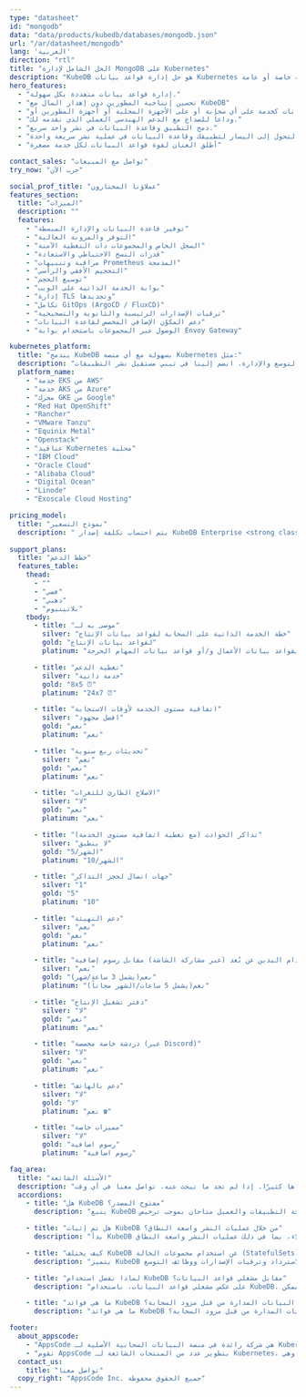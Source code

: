 ```yaml
---
type: "datasheet"
id: "mongodb"
data: "data/products/kubedb/databases/mongodb.json"
url: "/ar/datasheet/mongodb"
lang: 'العربية'
direction: "rtl"
title: "الحل الشامل لإدارة MongoDB على Kubernetes"
description: "KubeDB هو حل إدارة قواعد بيانات Kubernetes الأصلي الذي يبسّط مهام قواعد البيانات الروتينية مثل التزويد والمراقبة والترقية والترقي واصلاح الثغرات والتوسيع وتوسيع الحجم والنسخ الاحتياطي والاسترداد واكتشاف الأعطال وإصلاحها لمختلف قواعد البيانات الشائعة على أي سحابة خاصة أو عامة."
hero_features:
  - "إدارة قواعد بيانات متعددة بكل سهولة."
  - "تحسين إنتاجية المطورين دون إهدار المال مع KubeDB"
  - "تشغيل قاعدة البيانات كخدمة على أي سحابة أو على الأجهزة المحلية أو أجهزة المطورين أو CI/CD."
  - "وداعاً للصداع مع الدعم الهندسي العملي الذي نقدمه لك."
  - "دمج التطبيق وقاعدة البيانات في نشر واحد سريع."
  - "التحول إلى اليسار لتطبيقك وقاعدة البيانات في عملية نشر سريعة واحدة."
  - "أطلق العنان لقوة قواعد البيانات لكل خدمة مصغرة"

contact_sales: "تواصل مع المبيعات"
try_now: "جرب الآن"

social_prof_title: "عملاؤنا المختارون"
features_section:
  title: "الميزات"
  description: ""
  features:
    - "توفير قاعدة البيانات والإدارة المبسطة"
    - "التوفر والمرونة العالية"
    - "السجل الخاص والمجموعات ذات التغطية الآمنة"
    - "قدرات النسخ الاحتياطي والاستعادة"
    - "مراقبة وتنبيهات Prometheus المدمجة"
    - "التحجيم الأفقي والرأسي"
    - "توسيع الحجم"
    - "بوابة الخدمة الذاتية على الويب"
    - "إدارة TLS وتجديدها"
    - "تكامل GitOps (ArgoCD / FluxCD)"
    - "ترقيات الإصدارات الرئيسية والثانوية والتصحيحية"
    - "دعم المكوّن الإضافي المخصص لقاعدة البيانات"
    - "الوصول عبر المجموعات باستخدام بوابة Envoy Gateway"

kubernetes_platform:
  title: "يندمج KubeDB بسهولة مع أي منصة Kubernetes مثل:"
  description: "اختر منصتك المفضلة واستمتع بالنشر والتوسع والإدارة. انضم إلينا في تبني مستقبل نشر التطبيقات."
  platform_name:
    - "خدمة EKS من AWS"
    - "خدمة AKS من Azure"
    - "محرك GKE من Google"
    - "Red Hat OpenShift"
    - "Rancher"
    - "VMware Tanzu"
    - "Equinix Metal"
    - "Openstack"
    - "عناقيد Kubernetes محلية"
    - "IBM Cloud"
    - "Oracle Cloud"
    - "Alibaba Cloud"
    - "Digital Ocean"
    - "Linode"
    - "Exoscale Cloud Hosting"

pricing_model:
  title: "نموذج التسعير"
  description: " يتم احتساب تكلفة إصدار KubeDB Enterprise <strong class=\"has-text-primary\"> بالحد الأقصى للذاكرة الذي تم تعيينه لحاويات قواعد البيانات التي يديرها KubeDB (وليس ذاكرة عقد Kubernetes العاملة).</strong> لنفترض أن 3 نسخ متماثلة من PostgreSQL لكل منها ذاكرة وصول عشوائي (RAM) بسعة 8 جيجابايت ستُحسب على أنها ذاكرة 24 جيجابايت لأغراض الفوترة."
 
support_plans:
  title: "خطط الدعم"
  features_table:
    thead:
      - ""
      - "فضي"
      - "ذهبي"
      - "بلاتينيوم"
    tbody:
      - title: "موصى به لـ"
        silver: "خطة الخدمة الذاتية على السحابة لقواعد بيانات الإنتاج"
        gold: "لقواعد بيانات الإنتاج"
        platinum: "لقواعد بيانات الأعمال و/أو قواعد بيانات المهام الحرجة"

      - title: "تغطية الدعم"
        silver: "خدمة ذاتية"
        gold: "8x5 ⏰"
        platinum: "24x7 ⏰"

      - title: "اتفاقية مستوى الخدمة لأوقات الاستجابة"
        silver: "افضل مجهود"
        gold: "نعم"
        platinum: "نعم"

      - title: "تحديثات ربع سنوية"
        silver: "نعم"
        gold: "نعم"
        platinum: "نعم"

      - title: "الاصلاح الطارئ للثغرات"
        silver: "لا"
        gold: "نعم"
        platinum: "نعم"

      - title: "تذاكر الحوادث (مع تغطية اتفاقية مستوى الخدمة)"
        silver: "لا ينطبق"
        gold: "5/الشهر"
        platinum: "10/الشهر"

      - title: "جهات اتصال لحجز التذاكر"
        silver: "1"
        gold: "5"
        platinum: "10"

      - title: "دعم التهيئة"
        silver: "نعم"
        gold: "نعم"
        platinum: "نعم"

      - title: "استخدام اليدين عن بُعد (عبر مشاركة الشاشة) مقابل رسوم إضافية"
        silver: "نعم"
        gold: "نعم(يشمل 3 ساعة/شهر)"
        platinum: "نعم(يشمل 5 ساعات/الشهر مجاناً)"

      - title: "دفتر تشغيل الإنتاج"
        silver: "لا"
        gold: "نعم"
        platinum: "نعم"

      - title: "دردشة خاصة مخصصة (عبر Discord)"
        silver: "لا"
        gold: "نعم"
        platinum: "نعم"

      - title: "دعم بالهاتف"
        silver: "لا"
        gold: "لا"
        platinum: "نعم ☎"

      - title: "مميزات خاصة"
        silver: "لا"
        gold: "رسوم اضافية"
        platinum: "رسوم اضافية"

faq_area:
  title: "الأسئلة الشائعة"
  description: "إليك بعض الأسئلة التي نتلقاها كثيرًا. إذا لم تجد ما تبحث عنه، تواصل معنا في أي وقت."
  accordions:
    - title: "هل KubeDB مفتوح المصدر؟"
      description: "يتبع KubeDB نموذجاً مفتوح النواة. واجهة برمجة التطبيقات والعميل متاحان بموجب ترخيص Apache v2 للتكامل مع مشاريع العملاء."

    - title: "هل تم إثبات KubeDB من خلال عمليات النشر واسعة النطاق؟"
      description: "بدأ KubeDB في عام 2017 وتم نشره منذ ذلك الحين عبر العديد من العملاء، بما في ذلك عمليات النشر واسعة النطاق."

    - title: "كيف يختلف KubeDB عن استخدام مجموعات الحالة (StatefulSets)؟"
      description: "يتميز KubeDB عن غيره بعمليات اليوم الثاني الشاملة، والتي تشمل المراقبة والتنبيهات والنسخ الاحتياطي/الاسترداد وترقيات الإصدارات ووظائف التوسع."

    - title: "لماذا تفضل استخدام KubeDB مقابل مشغلي قواعد البيانات؟"
      description: "على عكس مشغلي قواعد البيانات، باستخدام KubeDB، يمكنك بسهولة تلبية جميع متطلبات قاعدة البيانات الخاصة بك بموجب عقد واحد وبأقل جهد هندسي ممكن."

    - title: "ما هي فوائد KubeDB مقارنة بخدمة قاعدة البيانات المدارة من قبل مزود السحابة؟"
      description: "ما هي فوائد KubeDB مقارنة بخدمة قاعدة البيانات المدارة من قبل مزود السحابة؟"

footer:
  about_appscode: 
    - "AppsCode هي شركة رائدة في منصة البيانات السحابية الأصلية لـ Kubernetes. تأسست AppsCode في عام 2016 على يد تامال ساها، وهو مهندس سابق في جوجل."
    - "تقوم AppsCode بتطوير عدد من المنتجات الشائعة لـ Kubernetes، وهي KubeDB و Stash و KubeVault و Voyager. يقع المقر الرئيسي لشركة AppsCode في لاس فيغاس، نيفادا، الولايات المتحدة الأمريكية ولها مكاتب هندسية في دكا، بنغلاديش."
  contact_us:
    title: "تواصل معنا"
  copy_right: "AppsCode Inc. جميع الحقوق محفوظة"
---
```


